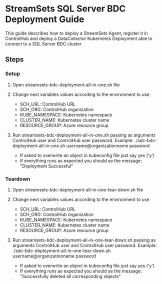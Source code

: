 # StreamSets SQL Server BDC Deployment Guide

This guide describes how to deploy a StreamSets Agent, register it in ControlHub and deploy a DataCollector Kubernetes 
Deployment able to connect to a SQL Server BDC cluster

## Steps

### Setup

1. Open streamsets-bdc-deployment-all-in-one.sh file

2. Change next variables values according to the environment to use
   * SCH_URL: ControlHub URL
   * SCH_ORG: ControlHub organization
   * KUBE_NAMESPACE: Kubernetes namespace
   * CLUSTER_NAME: Kubernetes cluster name
   * RESOURCE_GROUP: Azure resource group

3. Run streamsets-bdc-deployment-all-in-one.sh passing as arguments ControlHub user and ControlHub user password. 
Example: ./sdc-bdc-deployment-all-in-one.sh username@organizationname password
    * If asked to overwrite an object in kubeconfig file just say yes ('y')
    * If everything runs as expected you should se the message: "Deployment Successful"

### Teardown

1. Open streamsets-bdc-deployment-all-in-one-tear-down.sh file

2. Change next variables values according to the environment to use
   * SCH_URL: ControlHub URL
   * SCH_ORG: ControlHub organization
   * KUBE_NAMESPACE: Kubernetes namespace
   * CLUSTER_NAME: Kubernetes cluster name
   * RESOURCE_GROUP: Azure resource group

3. Run streamsets-bdc-deployment-all-in-one-tear-down.sh passing as arguments ControlHub user and ControlHub user password. 
Example: ./sdc-bdc-deployment-all-in-one-tear-down.sh username@organizationname password
    * If asked to overwrite an object in kubeconfig file just say yes ('y')
    * If everything runs as expected you should se the message: "Successfully deleted all corresponding objects"

